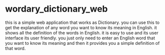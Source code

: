 # wordary_dictionary_web
this  is a simple web application that works as Dictionary. you can use this to get the explanation of any word you want to know its meaning in English. it shows all the definition of the words in English. it is easy to use and its user interface its user friendly. you just only need to enter an English word that you want to know its meaning and then it provides you a simple definition of that word.
